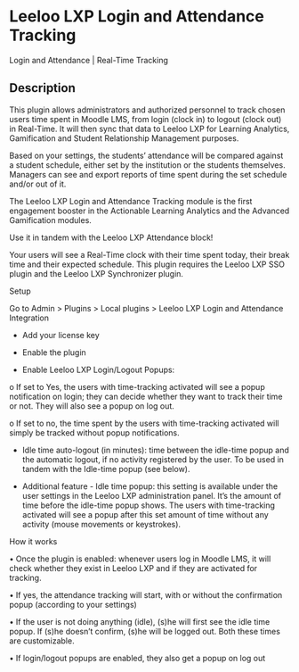 # Leeloo LXP Login and Attendance Tracking #

Login and Attendance | Real-Time Tracking

## Description ##
This plugin allows administrators and authorized personnel to track chosen users time spent in Moodle LMS, from login (clock
in) to logout (clock out) in Real-Time. It will then sync that data to Leeloo LXP for Learning Analytics, Gamification and Student
Relationship Management purposes.

Based on your settings, the students’ attendance will be compared against a student schedule, either set by the institution or
the students themselves. Managers can see and export reports of time spent during the set schedule and/or out of it.

The Leeloo LXP Login and Attendance Tracking module is the first engagement booster in the Actionable Learning Analytics and
the Advanced Gamification modules.

Use it in tandem with the Leeloo LXP Attendance block!

Your users will see a Real-Time clock with their time spent today, their break time and their expected schedule.
This plugin requires the Leeloo LXP SSO plugin and the Leeloo LXP Synchronizer plugin.

Setup

Go to Admin > Plugins > Local plugins > Leeloo LXP Login and Attendance Integration

- Add your license key

- Enable the plugin

- Enable Leeloo LXP Login/Logout Popups:

o If set to Yes, the users with time-tracking activated will see a popup notification on login; they can decide
whether they want to track their time or not. They will also see a popup on log out.

o If set to no, the time spent by the users with time-tracking activated will simply be tracked without popup
notifications.

- Idle time auto-logout (in minutes): time between the idle-time popup and the automatic logout, if no activity registered by the user. To be used in tandem with the Idle-time popup (see below).

- Additional feature - Idle time popup: this setting is available under the user settings in the Leeloo LXP administration panel. It’s the amount of time before the idle-time popup shows. The users with time-tracking activated will see a popup after this set amount of time without any activity (mouse movements or keystrokes).

How it works

• Once the plugin is enabled: whenever users log in Moodle LMS, it will check whether they exist in Leeloo LXP and if they are activated for tracking.

• If yes, the attendance tracking will start, with or without the confirmation popup (according to your settings)

• If the user is not doing anything (idle), (s)he will first see the idle time popup. If (s)he doesn’t confirm, (s)he will be logged out. Both these times are customizable.

• If login/logout popups are enabled, they also get a popup on log out
